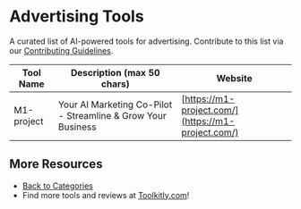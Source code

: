 # Advertising Tools

A curated list of AI-powered tools for advertising. Contribute to this list via our [Contributing Guidelines](../CONTRIBUTING.md).

| Tool Name | Description (max 50 chars) | Website |
|-----------|----------------------------|---------|
| M1-project | Your AI Marketing Co-Pilot - Streamline & Grow Your Business | [https://m1-project.com/](https://m1-project.com/) |

## More Resources
- [Back to Categories](https://github.com/ToolkitlyAI/awesome-ai-tools/blob/master/README.md)
- Find more tools and reviews at [Toolkitly.com](https://toolkitly.com)!
